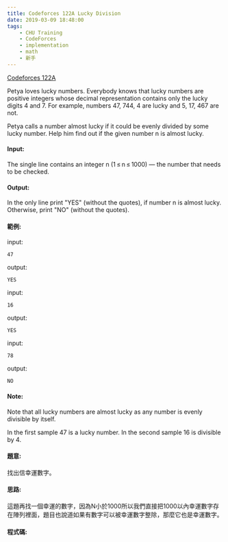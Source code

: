 ```yaml
---
title: Codeforces 122A Lucky Division
date: 2019-03-09 18:48:00
tags:
    - CHU Training
    - CodeForces
    - implementation
    - math
    - 新手
---
```

[Codeforces 122A](https://codeforces.com/problemset/problem/122/A)
<!-- more -->
Petya loves lucky numbers. Everybody knows that lucky numbers are positive integers whose decimal representation contains only the lucky digits 4 and 7. For example, numbers 47, 744, 4 are lucky and 5, 17, 467 are not.

Petya calls a number almost lucky if it could be evenly divided by some lucky number. Help him find out if the given number n is almost lucky.

#### Input:
The single line contains an integer n (1 ≤ n ≤ 1000) — the number that needs to be checked.

#### Output:
In the only line print "YES" (without the quotes), if number n is almost lucky. Otherwise, print "NO" (without the quotes).

#### 範例:
input:
```
47
```
output:
```
YES
```
input:
```
16
```
output:
```
YES
```
input:
```
78
```
output:
```
NO
```
#### Note:
Note that all lucky numbers are almost lucky as any number is evenly divisible by itself.

In the first sample 47 is a lucky number. In the second sample 16 is divisible by 4.

#### 題意:
找出信幸運數字。

#### 思路:
這題再找一個幸運的數字，因為N小於1000所以我們直接把1000以內幸運數字存在陣列裡面，題目也說道如果有數字可以被幸運數字整除，那麼它也是幸運數字。

#### 程式碼:
<script src="https://gist.github.com/Daviswww/79c825a14fee509b9061b7d4fae97c74.js"></script>


